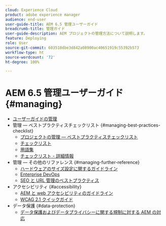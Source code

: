 ```yaml
---
cloud: Experience Cloud
product: adobe experience manager
audience: end-user
user-guide-title: AEM 6.5 管理ユーザーガイド
breadcrumb-title: 管理ガイド
user-guide-description: AEM プロジェクトの管理方法について説明します。
feature: Deploying
role: User
source-git-commit: 603518dbe3d842a08900ac40651919c55392b573
workflow-type: ht
source-wordcount: '72'
ht-degree: 100%

---
```



# AEM 6.5 管理ユーザーガイド {#managing}

+ [ユーザーガイドの管理](home.md)
+ 管理 ― ベストプラクティスチェックリスト {#managing-best-practices-checklist}
   + [プロジェクトの管理 ― ベストプラクティスチェックリスト](best-practices.md)
   + [チェックリスト](best-practices-checklist.md)
   + [用語集](best-practices-glossary.md)
   + [チェックリスト - 詳細情報](best-practices-further-reference.md)
+ 管理 ― その他のリファレンス {#managing-further-reference}
   + [ハードウェアのサイズ設定に関するガイドライン](hardware-sizing-guidelines.md)
   + [Enterprise DevOps](enterprise-devops.md)
   + [SEO と URL 管理のベストプラクティス](seo-and-url-management.md)
+ アクセシビリティ {#accessibility}
   + [AEM と web アクセシビリティのガイドライン](web-accessibility.md)
   + [WCAG 2.1 クイックガイド](qg-wcag.md)
+ データ保護 {#data-protection}
   + [データ保護およびデータプライバシーに関する規制に対する AEM の対応](data-protection-and-privacy.md)
